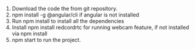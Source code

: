 1) Download the code the from git repository.
2) npm install -g @angular/cli if angular is not installed
3) Run npm install to install all the dependencies
4) Install npm install redcordrtc for running webcam feature, if not installed via npm install
5) npm start to run the project.

